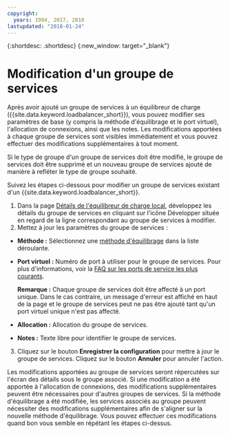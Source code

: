 ```yaml
---
copyright:
  years: 1994, 2017, 2018
lastupdated: "2018-01-24"
---
```


{:shortdesc: .shortdesc}
{:new_window: target="_blank"}

# Modification d'un groupe de services

Après avoir ajouté un groupe de services à un équilibreur de charge ({{site.data.keyword.loadbalancer_short}}), vous pouvez modifier ses paramètres de base (y compris la méthode d'équilibrage et le port virtuel), l'allocation de connexions, ainsi que les notes. Les modifications apportées à chaque groupe de services sont visibles immédiatement et vous pouvez effectuer des modifications supplémentaires à tout moment. 

Si le type de groupe d'un groupe de services doit être modifié, le groupe de services doit être supprimé et un nouveau groupe de services ajouté de manière à refléter le type de groupe souhaité. 

Suivez les étapes ci-dessous pour modifier un groupe de services existant d'un {{site.data.keyword.loadbalancer_short}}.

1. Dans la page [Détails de l'équilibreur de charge local](view-all-load-balancers.html), développez les détails du groupe de services en cliquant sur l'icône Développer située en regard de la ligne correspondant au groupe de services à modifier.
2. Mettez à jour les paramètres du groupe de services : 
  - **Méthode :** Sélectionnez une [méthode d'équilibrage](load_balancing_methods.html) dans la liste déroulante.
  - **Port virtuel :** Numéro de port à utiliser pour le groupe de services. Pour plus d'informations, voir la [FAQ sur les ports de service les plus courants](load-balancing-faqs-2.html#what-services-can-be-load-balanced-). 

  	**Remarque :** Chaque groupe de services doit être affecté à un port unique. Dans le cas contraire, un message d'erreur est affiché en haut de la page et le groupe de services peut ne pas être ajouté tant qu'un port virtuel unique n'est pas affecté.

  - **Allocation :** Allocation du groupe de services.
  - **Notes :** Texte libre pour identifier le groupe de services.
3. Cliquez sur le bouton **Enregistrer la configuration** pour mettre à jour le groupe de services. Cliquez sur le bouton **Annuler** pour annuler l'action.

Les modifications apportées au groupe de services seront répercutées sur l'écran des détails sous le groupe associé. Si une modification a été apportée à l'allocation de connexions, des modifications supplémentaires peuvent être nécessaires pour d'autres groupes de services. Si la méthode d'équilibrage a été modifiée, les services associés au groupe peuvent nécessiter des modifications supplémentaires afin de s'aligner sur la nouvelle méthode d'équilibrage. Vous pouvez effectuer ces modifications quand bon vous semble en répétant les étapes ci-dessus.
